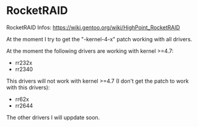 # RocketRAID
RocketRAID
Infos: https://wiki.gentoo.org/wiki/HighPoint_RocketRAID

At the moment I try to get the "<drivername>-kernel-4-x" patch working with all drivers. 

At the moment the following drivers are working with kernel >=4.7:
- rr232x
- rr2340

This drivers will not work with kernel >=4.7 (I don't get the patch to work with this drivers):
- rr62x
- rr2644

The other drivers I will uppdate soon.
